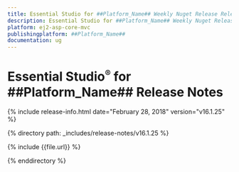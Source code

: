 ```yaml
---
title: Essential Studio for ##Platform_Name## Weekly Nuget Release Release Notes  
description: Essential Studio for ##Platform_Name## Weekly Nuget Release Release Notes  
platform: ej2-asp-core-mvc
publishingplatform: ##Platform_Name##
documentation: ug
---
```


# Essential Studio<sup style="font-size:70%">&reg;</sup> for  ##Platform_Name##  Release Notes  

{% include release-info.html date="February 28, 2018"  version="v16.1.25" %} 

{% directory path: _includes/release-notes/v16.1.25 %}

{% include {{file.url}} %}

{% enddirectory %}


